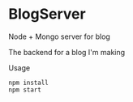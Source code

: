 # BlogServer
Node + Mongo server for blog

The backend for a blog I'm making

Usage
```
npm install
npm start
```
